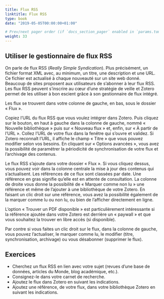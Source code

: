 ```yaml
---
title: Flux RSS
linktitle: Flux RSS
type: book
date: "2019-05-05T00:00:00+01:00"

# Prev/next pager order (if `docs_section_pager` enabled in `params.toml`)
weight: 33
---
```


## Utiliser le gestionnaire de flux RSS

On parle de flux RSS (*Really Simple Syndication*). Plus précisément, un fichier format XML avec, au minimum, un titre, une description et une URL. Ce fichier est actualisé à chaque nouveauté sur un site web donné. Beaucoup de sites proposent aux utilisateurs de s’abonner à leur flux RSS. Les flux RSS peuvent s’inscrire au cœur d’une stratégie de veille et Zotero permet de les utiliser à bon escient grâce à son gestionnaire de flux intégré.

Les flux se trouvent dans votre colonne de gauche, en bas, sous le dossier « Flux ».

Copiez l’URL du flux RSS que vous voulez intégrer dans Zotero. Puis cliquez sur le bouton, en haut à gauche dans la colonne de gauche, nommé « Nouvelle bibliothèque » puis sur « Nouveau flux » et, enfin, sur « À partir de l’URL ». Collez l’URL de votre flux dans la fenêtre qui s’ouvre et validez. Si Zotero reconnaît l’URL, il affiche le champ « Titre » que vous pouvez modifier selon vos besoins. En cliquant sur « Options avancées », vous avez la possibilité de paramétrer la périodicité de synchronisation de votre flux et l’archivage des contenus.

Le flux RSS s’ajoute dans votre dossier « Flux ». Si vous cliquez dessus, vous pouvez voir dans la colonne centrale la mise à jour des contenus qui s’actualisent. Les références de ce flux sont classées par date. Une référence en gras signifie qu’elle est en attente de consultation. La colonne de droite vous donne la possibilité de « Marquer comme non lu » une référence et même de l’ajouter à une bibliothèque de votre Zotero. En faisant un clic droit sur une référence, vous avez la possibilité également de la marquer comme lu ou non lu, ou bien de l’afficher directement en ligne.

L’option « Trouver un PDF disponible » est particulièrement intéressante si la référence ajoutée dans votre Zotero est derrière un « paywall » et que vous souhaitez la trouver en libre accès (si disponible).

Par contre si vous faites un clic droit sur le flux, dans la colonne de gauche, vous pouvez l’actualiser, le marquer comme lu, le modifier (titre, synchronisation, archivage) ou vous désabonner (supprimer le flux).

## Exercices

- Cherchez un flux RSS en lien avec votre sujet (revues d’une base de données, articles du Monde, blog académique, etc.).
- Consignez-le dans votre carnet de recherche.
- Ajoutez le flux dans Zotero en suivant les indications.
- Ajoutez une référence, de votre flux, dans votre bibliothèque Zotero en suivant les indications.